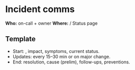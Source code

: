 # Incident comms
**Who:** on-call + owner
**Where:** <your chat channel> / Status page

## Template
- Start: <time UTC>, impact, symptoms, current status.
- Updates: every 15–30 min or on major change.
- End: resolution, cause (prelim), follow-ups, preventions.
